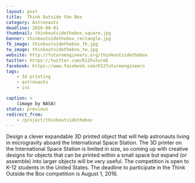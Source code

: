 ```yaml
---
layout: post
title:  Think Outside the Box
category: Astronauts
deadline: 2016-08-01
thumbnail: thinkoutsidethebox_square.jpg
banner: thinkoutsidethebox_rectangle.jpg
fb_image: thinkoutsidethebox_fb.jpg
tw_image: thinkoutsidethebox_tw.jpg
website: http://futureengineers.org/thinkoutsidethebox
twitter: https://twitter.com/K12FutureE
facebook: https://www.facebook.com/K12futureengineers
tags:
    - 3d printing
    - astronauts
    - iss

caption: >
    (image by NASA)
status: previous
redirect_from:
    - /project/thinkoutsidethebox
---
```

Design a clever expandable 3D printed object that will help astronauts living in microgravity aboard the International Space Station. The 3D printer on the International Space Station is limited in size, so coming up with creative designs for objects that can be printed within a small space but expand (or assemble) into larger objects will be very useful. The competition is open to K-12 students in the United States. The deadline to participate in the Think Outside the Box competition is August 1, 2016.
